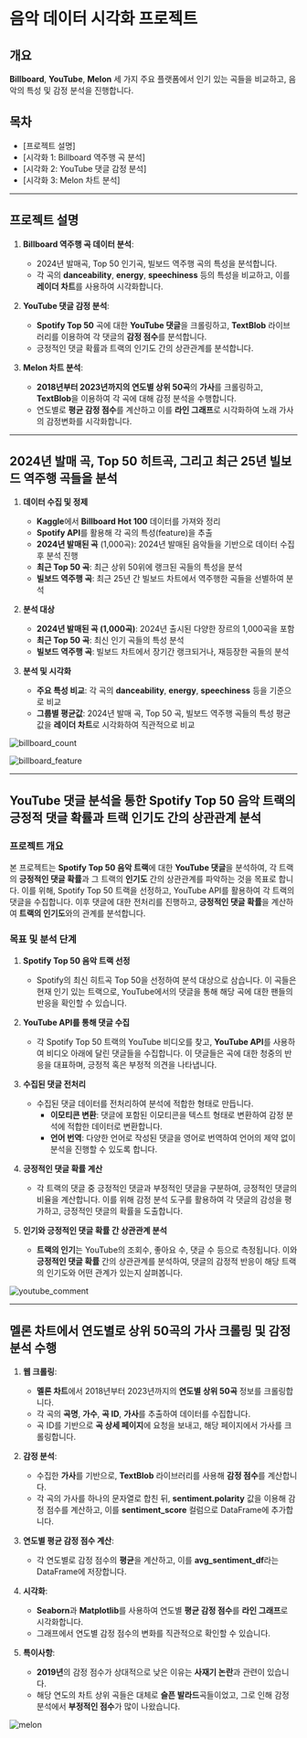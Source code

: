 
# 음악 데이터 시각화 프로젝트

## 개요

**Billboard**, **YouTube**, **Melon** 세 가지 주요 플랫폼에서 인기 있는 곡들을 비교하고, 음악의 특성 및 감정 분석을 진행합니다. 
## 목차

- [프로젝트 설명]
- [시각화 1: Billboard 역주행 곡 분석]
- [시각화 2: YouTube 댓글 감정 분석]
- [시각화 3: Melon 차트 분석]

---

## 프로젝트 설명


1. **Billboard 역주행 곡 데이터 분석**:
   - 2024년 발매곡, Top 50 인기곡, 빌보드 역주행 곡의 특성을 분석합니다.  
   - 각 곡의 **danceability**, **energy**, **speechiness** 등의 특성을 비교하고, 이를 **레이더 차트**를 사용하여 시각화합니다.

2. **YouTube 댓글 감정 분석**:
   - **Spotify Top 50** 곡에 대한 **YouTube 댓글**을 크롤링하고, **TextBlob** 라이브러리를 이용하여 각 댓글의 **감정 점수**를 분석합니다.  
   - 긍정적인 댓글 확률과 트랙의 인기도 간의 상관관계를 분석합니다.

3. **Melon 차트 분석**:
   - **2018년부터 2023년까지의 연도별 상위 50곡**의 **가사**를 크롤링하고, **TextBlob**을 이용하여 각 곡에 대해 감정 분석을 수행합니다.  
   - 연도별로 **평균 감정 점수**를 계산하고 이를 **라인 그래프**로 시각화하여 노래 가사의 감정변화를 시각화합니다.
  


---



## **2024년 발매 곡, Top 50 히트곡, 그리고 최근 25년 빌보드 역주행 곡들을 분석**

1. **데이터 수집 및 정제**  
   - **Kaggle**에서 **Billboard Hot 100** 데이터를 가져와 정리  
   - **Spotify API**를 활용해 각 곡의 특성(feature)을 추출  
   - **2024년 발매된 곡** (1,000곡): 2024년 발매된 음악들을 기반으로 데이터 수집 후 분석 진행  
   - **최근 Top 50 곡**: 최근 상위 50위에 랭크된 곡들의 특성을 분석  
   - **빌보드 역주행 곡**: 최근 25년 간 빌보드 차트에서 역주행한 곡들을 선별하여 분석  

2. **분석 대상**  
   - **2024년 발매된 곡 (1,000곡)**: 2024년 출시된 다양한 장르의 1,000곡을 포함  
   - **최근 Top 50 곡**: 최신 인기 곡들의 특성 분석  
   - **빌보드 역주행 곡**: 빌보드 차트에서 장기간 랭크되거나, 재등장한 곡들의 분석  

3. **분석 및 시각화**  
   - **주요 특성 비교**: 각 곡의 **danceability**, **energy**, **speechiness** 등을 기준으로 비교  
   - **그룹별 평균값**: 2024년 발매 곡, Top 50 곡, 빌보드 역주행 곡들의 특성 평균값을 **레이더 차트**로 시각화하여 직관적으로 비교  

![billboard_count](https://github.com/user-attachments/assets/aefc5479-4a93-4906-bb15-52a5959b91a7)


![billboard_feature](https://github.com/user-attachments/assets/7ffb2564-2fec-493d-823b-599b0c674f26)


---

## **YouTube 댓글 분석을 통한 Spotify Top 50 음악 트랙의 긍정적 댓글 확률과 트랙 인기도 간의 상관관계 분석**

### **프로젝트 개요**
본 프로젝트는 **Spotify Top 50 음악 트랙**에 대한 **YouTube 댓글**을 분석하여, 각 트랙의 **긍정적인 댓글 확률**과 그 트랙의 **인기도** 간의 상관관계를 파악하는 것을 목표로 합니다. 이를 위해, Spotify Top 50 트랙을 선정하고, YouTube API를 활용하여 각 트랙의 댓글을 수집합니다. 이후 댓글에 대한 전처리를 진행하고, **긍정적인 댓글 확률**을 계산하여 **트랙의 인기도**와의 관계를 분석합니다.

### **목표 및 분석 단계**
1. **Spotify Top 50 음악 트랙 선정**  
   - Spotify의 최신 히트곡 Top 50을 선정하여 분석 대상으로 삼습니다. 이 곡들은 현재 인기 있는 트랙으로, YouTube에서의 댓글을 통해 해당 곡에 대한 팬들의 반응을 확인할 수 있습니다.
   
2. **YouTube API를 통해 댓글 수집**  
   - 각 Spotify Top 50 트랙의 YouTube 비디오를 찾고, **YouTube API**를 사용하여 비디오 아래에 달린 댓글들을 수집합니다. 이 댓글들은 곡에 대한 청중의 반응을 대표하며, 긍정적 혹은 부정적 의견을 나타냅니다.
   
3. **수집된 댓글 전처리**  
   - 수집된 댓글 데이터를 전처리하여 분석에 적합한 형태로 만듭니다.  
     - **이모티콘 변환**: 댓글에 포함된 이모티콘을 텍스트 형태로 변환하여 감정 분석에 적합한 데이터로 변환합니다.
     - **언어 번역**: 다양한 언어로 작성된 댓글을 영어로 번역하여 언어의 제약 없이 분석을 진행할 수 있도록 합니다.
   
4. **긍정적인 댓글 확률 계산**  
   - 각 트랙의 댓글 중 긍정적인 댓글과 부정적인 댓글을 구분하여, 긍정적인 댓글의 비율을 계산합니다. 이를 위해 감정 분석 도구를 활용하여 각 댓글의 감성을 평가하고, 긍정적인 댓글의 확률을 도출합니다.
   
5. **인기와 긍정적인 댓글 확률 간 상관관계 분석**  
   - **트랙의 인기**는 YouTube의 조회수, 좋아요 수, 댓글 수 등으로 측정됩니다. 이와 **긍정적인 댓글 확률** 간의 상관관계를 분석하여, 댓글의 감정적 반응이 해당 트랙의 인기도와 어떤 관계가 있는지 살펴봅니다.
  
![youtube_comment](https://github.com/user-attachments/assets/0386f1ba-f3a0-4ee2-a9f6-7f1eb34f8803)


---

## **멜론 차트에서 연도별로 상위 50곡의 가사 크롤링 및 감정 분석 수행**

1. **웹 크롤링**:  
   - **멜론 차트**에서 2018년부터 2023년까지의 **연도별 상위 50곡** 정보를 크롤링합니다.  
   - 각 곡의 **곡명**, **가수**, **곡 ID**, **가사**를 추출하여 데이터를 수집합니다.  
   - 곡 ID를 기반으로 **곡 상세 페이지**에 요청을 보내고, 해당 페이지에서 가사를 크롤링합니다.

2. **감정 분석**:  
   - 수집한 **가사**를 기반으로, **TextBlob** 라이브러리를 사용해 **감정 점수**를 계산합니다.  
   - 각 곡의 가사를 하나의 문자열로 합친 뒤, **sentiment.polarity** 값을 이용해 감정 점수를 계산하고, 이를 **sentiment_score** 컬럼으로 DataFrame에 추가합니다.

3. **연도별 평균 감정 점수 계산**:  
   - 각 연도별로 감정 점수의 **평균**을 계산하고, 이를 **avg_sentiment_df**라는 DataFrame에 저장합니다.

4. **시각화**:  
   - **Seaborn**과 **Matplotlib**를 사용하여 연도별 **평균 감정 점수**를 **라인 그래프**로 시각화합니다.  
   - 그래프에서 연도별 감정 점수의 변화를 직관적으로 확인할 수 있습니다.

5. **특이사항**:  
   - **2019년**의 감정 점수가 상대적으로 낮은 이유는 **사재기 논란**과 관련이 있습니다.  
   - 해당 연도의 차트 상위 곡들은 대체로 **슬픈 발라드**곡들이었고, 그로 인해 감정 분석에서 **부정적인 점수**가 많이 나왔습니다.
  
![melon](https://github.com/user-attachments/assets/d5f6dad2-c89a-4d9a-9634-6a9e37db71da)



